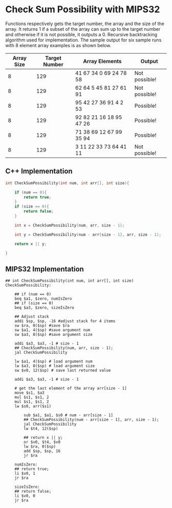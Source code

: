 # Check Sum Possibility with MIPS32

  Functions respectively gets the target number, the array and the size of the array. It returns 1 if a subset of the array can sum up to the target number and otherwise if it is not possible, it outputs a 0. Recursive backtracking algorithm used for implementation. The sample output for six sample runs with 8 element array examples is as shown below. 
  
| Array Size | Target Number | Array Elements | Output |
| --- | --- | --- | --- |
| 8 | 129 | 41 67 34 0 69 24 78 58 | Not possible! |
| 8 | 129 | 62 64 5 45 81 27 61 91 | Not possible! |
| 8 | 129 | 95 42 27 36 91 4 2 53 | Possible! |
| 8 | 129 | 92 82 21 16 18 95 47 26 | Possible! |
| 8 | 129 | 71 38 69 12 67 99 35 94 | Possible! |
| 8 | 129 | 3 11 22 33 73 64 41 11 | Not possible! |


## C++ Implementation

```cpp
int CheckSumPossibility(int num, int arr[], int size){

    if (num == 0){
        return true;
    }
    if (size == 0){
        return false;
    }

    int x = CheckSumPossibility(num, arr, size - 1);

    int y = CheckSumPossibility(num - arr[size - 1], arr, size - 1);

    return x || y;

}
```

## MIPS32 Implementation

```assembly
## int CheckSumPossibility(int num, int arr[], int size)
CheckSumPossibility:

	## if (num == 0)
	beq $a1, $zero, numIsZero
	## if (size == 0)
	beq $a3, $zero, sizeIsZero

	## Adjust stack
	addi $sp, $sp, -16 #adjust stack for 4 items
	sw $ra, 0($sp) #save $ra
	sw $a1, 4($sp) #save argument num
	sw $a3, 8($sp) #save argument size
	
	addi $a3, $a3, -1 # size - 1 
	## CheckSumPossibility(num, arr, size - 1);
	jal CheckSumPossibility
	
	lw $a1, 4($sp) # load argument num
	lw $a3, 8($sp) # load argument size
	sw $v0, 12($sp) # save last returned value
	
	addi $a3, $a3, -1 # size - 1
   
   	# get the last element of the array arr[size - 1]
	move $s1, $a3
	mul $s1, $s1, 2
	mul $s1, $s1, 2
	lw $s0, arr($s1)

    	sub $a1, $a1, $s0 # num - arr[size - 1]
    	## CheckSumPossibility(num - arr[size - 1], arr, size - 1);
    	jal CheckSumPossibility
    	lw $t4, 12($sp)
    	
    	## return x || y;
    	or $v0, $t4, $v0
    	lw $ra, 0($sp)
    	add $sp, $sp, 16
    	jr $ra
	
	numIsZero:
	## return true;
	li $v0, 1
	jr $ra
	 
	sizeIsZero:
	## return false;
	li $v0, 0
	jr $ra

```

